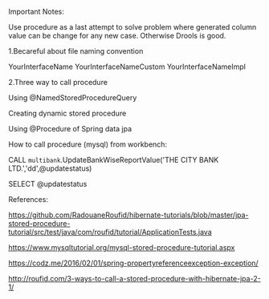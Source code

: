
Important Notes:

Use procedure as a last attempt to solve problem where generated column value can be change for any new case. Otherwise 
Drools is good.

1.Becareful about file naming convention 

YourInterfaceName
YourInterfaceNameCustom
YourInterfaceNameImpl

2.Three way to call procedure

Using @NamedStoredProcedureQuery

Creating dynamic stored procedure

Using @Procedure of Spring data jpa


How to call procedure (mysql) from workbench:

CALL `multibank`.UpdateBankWiseReportValue('THE CITY BANK LTD.','dd',@updatestatus)

SELECT @updatestatus



References:

https://github.com/RadouaneRoufid/hibernate-tutorials/blob/master/jpa-stored-procedure-tutorial/src/test/java/com/roufid/tutorial/ApplicationTests.java

https://www.mysqltutorial.org/mysql-stored-procedure-tutorial.aspx

https://codz.me/2016/02/01/spring-propertyreferenceexception-exception/

http://roufid.com/3-ways-to-call-a-stored-procedure-with-hibernate-jpa-2-1/

